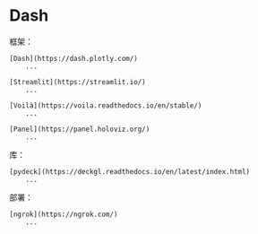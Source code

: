 # Dash

框架：

```{glossary}
[Dash](https://dash.plotly.com/)
    ...

[Streamlit](https://streamlit.io/)
    ...

[Voilà](https://voila.readthedocs.io/en/stable/)
    ...

[Panel](https://panel.holoviz.org/)
    ...
```

库：

```{glossary}
[pydeck](https://deckgl.readthedocs.io/en/latest/index.html)
    ...
```

部署：

```{glossary}
[ngrok](https://ngrok.com/)
    ...
```